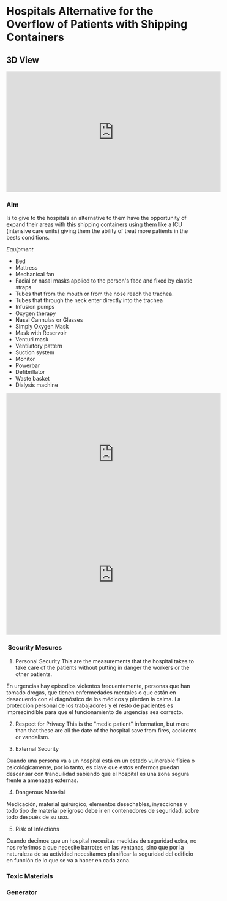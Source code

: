 # Hospitals Alternative for the Overflow of Patients with Shipping Containers

## 3D View
<iframe width="560" height="315" src="https://www.youtube.com/embed/f8dLtenMnN0?autoplay=1&controls=0&loop=1&modestbranding=1" frameborder="0" allow="accelerometer; autoplay; clipboard-write; encrypted-media; gyroscope; picture-in-picture" allowfullscreen></iframe>


### Aim  

Is to give to the hospitals an alternative to them have the opportunity of expand their areas with this shipping containers using them like a ICU (intensive care units) giving them the ability of treat more patients in the bests conditions.

 *Equipment*
- Bed 
- Mattress 
- Mechanical fan 
 - Facial or nasal masks applied to the person's face and fixed by elastic straps
 - Tubes that from the mouth or from the nose reach the trachea. 
 - Tubes that through the neck enter directly into the trachea
- Infusion pumps 
- Oxygen therapy 
 - Nasal Cannulas or Glasses
 - Simply Oxygen Mask 
 - Mask with Reservoir 
 - Venturi mask 
- Ventilatory pattern
- Suction system 
- Monitor 
- Powerbar 
- Defibrillator 
- Waste basket 
- Dialysis machine

<iframe width="560" height="315" src="https://www.youtube.com/embed/8CP9VslhCo8?autoplay=1&controls=0&loop=1&modestbranding=1" frameborder="0" allow="accelerometer; autoplay; clipboard-write; encrypted-media; gyroscope; picture-in-picture" allowfullscreen></iframe>


<iframe width="560" height="315" src="https://www.youtube.com/embed/NZ_nO0IjsAg?autoplay=1&controls=0&loop=1&modestbranding=1" frameborder="0" allow="accelerometer; autoplay; clipboard-write; encrypted-media; gyroscope; picture-in-picture" allowfullscreen></iframe>


###  Security Mesures
1. Personal Security
This are the measurements that the hospital takes to take care of the patients without putting in danger the workers or the other patients.

En urgencias hay episodios violentos frecuentemente, personas que han tomado drogas, que tienen enfermedades mentales o que están en desacuerdo con el diagnóstico de los médicos y pierden la calma. La protección personal de los trabajadores y el resto de pacientes es imprescindible para que el funcionamiento de urgencias sea correcto.

2. Respect for Privacy
This is the "medic patient" information, but more than that these are all the date of the hospital save from fires, accidents or vandalism.

3. External Security

Cuando una persona va a un hospital está en un estado vulnerable física o psicológicamente, por lo tanto, es clave que estos enfermos puedan descansar con tranquilidad sabiendo que el hospital es una zona segura frente a amenazas externas.

4. Dangerous Material

Medicación, material quirúrgico, elementos desechables, inyecciones y todo tipo de material peligroso debe ir en contenedores de seguridad, sobre todo después de su uso.

5. Risk of Infections

Cuando decimos que un hospital necesitas medidas de seguridad extra, no nos referimos a que necesite barrotes en las ventanas, sino que por la naturaleza de su actividad necesitamos planificar la seguridad del edificio en función de lo que se va a hacer en cada zona.

### Toxic Materials
### Generator
###
